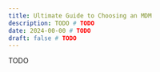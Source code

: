 ```yaml
---
title: Ultimate Guide to Choosing an MDM
description: TODO # TODO
date: 2024-00-00 # TODO
draft: false # TODO
---
```


TODO